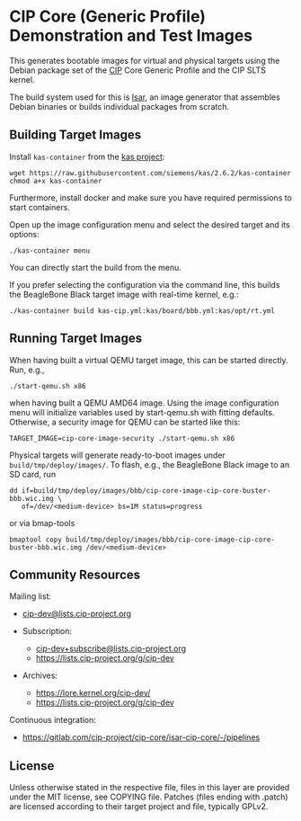 # CIP Core (Generic Profile) Demonstration and Test Images

This generates bootable images for virtual and physical targets using the
Debian package set of the [CIP](https://www.cip-project.org/) Core Generic
Profile and the CIP SLTS kernel.

The build system used for this is [Isar](https://github.com/ilbers/isar), an
image generator that assembles Debian binaries or builds individual packages
from scratch.

## Building Target Images

Install `kas-container` from the [kas project](https://github.com/siemens/kas):

    wget https://raw.githubusercontent.com/siemens/kas/2.6.2/kas-container
    chmod a+x kas-container

Furthermore, install docker and make sure you have required permissions to
start containers.

Open up the image configuration menu and select the desired target and its
options:

    ./kas-container menu

You can directly start the build from the menu.

If you prefer selecting the configuration via the command line, this builds
the BeagleBone Black target image with real-time kernel, e.g.:

    ./kas-container build kas-cip.yml:kas/board/bbb.yml:kas/opt/rt.yml


## Running Target Images

When having built a virtual QEMU target image, this can be started directly.
Run, e.g.,

    ./start-qemu.sh x86

when having built a QEMU AMD64 image. Using the image configuration menu will
initialize variables used by start-qemu.sh with fitting defaults. Otherwise, a
security image for QEMU can be started like this:

    TARGET_IMAGE=cip-core-image-security ./start-qemu.sh x86

Physical targets will generate ready-to-boot images under
`build/tmp/deploy/images/`. To flash, e.g., the BeagleBone Black image to an SD
card, run

    dd if=build/tmp/deploy/images/bbb/cip-core-image-cip-core-buster-bbb.wic.img \
       of=/dev/<medium-device> bs=1M status=progress

or via bmap-tools

    bmaptool copy build/tmp/deploy/images/bbb/cip-core-image-cip-core-buster-bbb.wic.img /dev/<medium-device>


## Community Resources

Mailing list:

 - cip-dev@lists.cip-project.org

 - Subscription:
   - cip-dev+subscribe@lists.cip-project.org
   - https://lists.cip-project.org/g/cip-dev

 - Archives:
   - https://lore.kernel.org/cip-dev/
   - https://lists.cip-project.org/g/cip-dev

Continuous integration:

  - https://gitlab.com/cip-project/cip-core/isar-cip-core/-/pipelines

 
## License

Unless otherwise stated in the respective file, files in this layer are
provided under the MIT license, see COPYING file. Patches (files ending with
.patch) are licensed according to their target project and file, typically
GPLv2.
